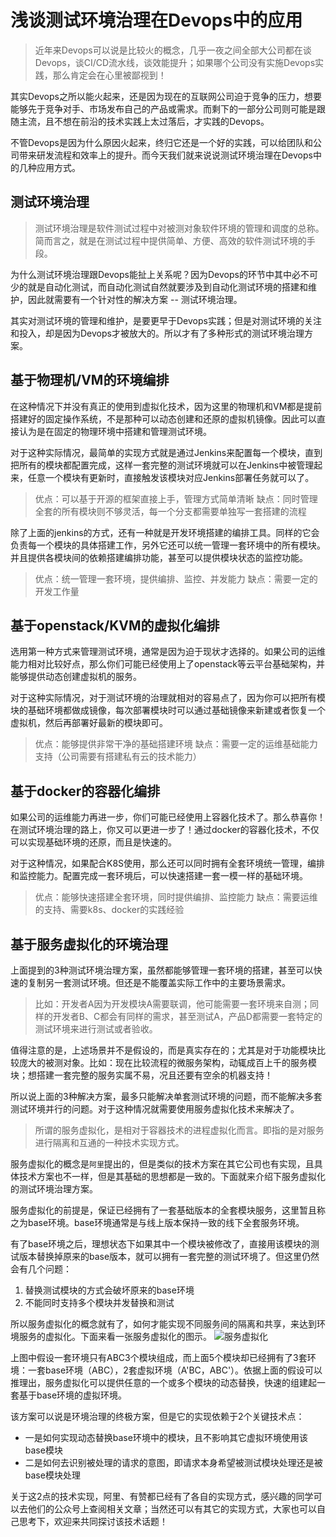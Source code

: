 # 浅谈测试环境治理在Devops中的应用

> 近年来Devops可以说是比较火的概念，几乎一夜之间全部大公司都在谈Devops，谈CI/CD流水线，谈效能提升；如果哪个公司没有实施Devops实践，那么肯定会在心里被鄙视到！

其实Devops之所以能火起来，还是因为现在的互联网公司迫于竞争的压力，想要能够先于竞争对手、市场发布自己的产品或需求。而剩下的一部分公司则可能是跟随主流，且不想在前沿的技术实践上太过落后，才实践的Devops。

不管Devops是因为什么原因火起来，终归它还是一个好的实践，可以给团队和公司带来研发流程和效率上的提升。而今天我们就来说说测试环境治理在Devops中的几种应用方式。

## 测试环境治理
> 测试环境治理是软件测试过程中对被测对象软件环境的管理和调度的总称。简而言之，就是在测试过程中提供简单、方便、高效的软件测试环境的手段。

为什么测试环境治理跟Devops能扯上关系呢？因为Devops的环节中其中必不可少的就是自动化测试，而自动化测试自然就要涉及到自动化测试环境的搭建和维护，因此就需要有一个针对性的解决方案 -- 测试环境治理。

其实对测试环境的管理和维护，是要更早于Devops实践；但是对测试环境的关注和投入，却是因为Devops才被放大的。所以才有了多种形式的测试环境治理方案。

## 基于物理机/VM的环境编排
在这种情况下并没有真正的使用到虚拟化技术，因为这里的物理机和VM都是提前搭建好的固定操作系统，不是那种可以动态创建和还原的虚拟机镜像。因此可以直接认为是在固定的物理环境中搭建和管理测试环境。

对于这种实际情况，最简单的实现方式就是通过Jenkins来配置每一个模块，直到把所有的模块都配置完成，这样一套完整的测试环境就可以在Jenkins中被管理起来，任意一个模块有更新时，直接触发该模块对应Jenkins部署任务就可以了。
> 优点：可以基于开源的框架直接上手，管理方式简单清晰
> 缺点：同时管理全套的所有模块则不够灵活，每一个分支都需要单独写一套搭建的流程

除了上面的jenkins的方式，还有一种就是开发环境搭建的编排工具。同样的它会负责每一个模块的具体搭建工作，另外它还可以统一管理一套环境中的所有模块。并且提供各模块间的依赖搭建编排功能，甚至可以提供模块状态的监控功能。
> 优点：统一管理一套环境，提供编排、监控、并发能力
> 缺点：需要一定的开发工作量

## 基于openstack/KVM的虚拟化编排
选用第一种方式来管理测试环境，通常是因为迫于现状才选择的。如果公司的运维能力相对比较好点，那么你们可能已经使用上了openstack等云平台基础架构，并能够提供动态创建虚拟机的服务。

对于这种实际情况，对于测试环境的治理就相对的容易点了，因为你可以把所有模块的基础环境都做成镜像，每次部署模块时可以通过基础镜像来新建或者恢复一个虚拟机，然后再部署好最新的模块即可。
> 优点：能够提供非常干净的基础搭建环境
> 缺点：需要一定的运维基础能力支持（公司需要有搭建私有云的技术能力）

## 基于docker的容器化编排
如果公司的运维能力再进一步，你们可能已经使用上容器化技术了。那么恭喜你！在测试环境治理的路上，你又可以更进一步了！通过docker的容器化技术，不仅可以实现基础环境的还原，而且是快速的。

对于这种情况，如果配合K8S使用，那么还可以同时拥有全套环境统一管理，编排和监控能力。配置完成一套环境后，可以快速搭建一套一模一样的基础环境。
> 优点：能够快速搭建全套环境，同时提供编排、监控能力
> 缺点：需要运维的支持、需要k8s、docker的实践经验

## 基于服务虚拟化的环境治理
上面提到的3种测试环境治理方案，虽然都能够管理一套环境的搭建，甚至可以快速的复制另一套测试环境。但还是不能覆盖实际工作中的主要场景需求。

> 比如：开发者A因为开发模块A需要联调，他可能需要一套环境来自测；同样的开发者B、C都会有同样的需求，甚至测试A，产品D都需要一套特定的测试环境来进行测试或者验收。

值得注意的是，上述场景并不是假设的，而是真实存在的；尤其是对于功能模块比较庞大的被测对象。比如：现在比较流程的微服务架构，动辄成百上千的服务模块；想搭建一套完整的服务实属不易，况且还要有空余的机器支持！

所以说上面的3种解决方案，最多只能解决单套测试环境的问题，而不能解决多套测试环境并行的问题。对于这种情况就需要使用服务虚拟化技术来解决了。

> 所谓的服务虚拟化，是相对于容器技术的进程虚拟化而言。即指的是对服务进行隔离和互通的一种技术实现方式。

服务虚拟化的概念是`阿里`提出的，但是类似的技术方案在其它公司也有实现，且具体技术方案也不一样，但是其基础的思想都是一致的。下面就来介绍下服务虚拟化的测试环境治理方案。

服务虚拟化的前提是，保证已经拥有了一套基础版本的全套模块服务，这里暂且称之为base环境。base环境通常是与线上版本保持一致的线下全套服务环境。

有了base环境之后，理想状态下如果其中一个模块被修改了，直接用该模块的测试版本替换掉原来的base版本，就可以拥有一套完整的测试环境了。但这里仍然会有几个问题：
1. 替换测试模块的方式会破坏原来的base环境
1. 不能同时支持多个模块并发替换和测试

所以服务虚拟化的概念就有了，如何才能实现不同服务间的隔离和共享，来达到环境服务的虚拟化。下面来看一张服务虚拟化的图示。
![服务虚拟化]()

上图中假设一套环境只有ABC3个模块组成，而上面5个模块却已经拥有了3套环境：一套base环境（ABC），2套虚拟环境（A'BC，ABC'）。依据上面的假设可以推理出，服务虚拟化可以提供任意的一个或多个模块的动态替换，快速的组建起一套基于base环境的虚拟环境。

该方案可以说是环境治理的终极方案，但是它的实现依赖于2个关键技术点：
- 一是如何实现动态替换base环境中的模块，且不影响其它虚拟环境使用该base模块
- 二是如何去识别被处理的请求的意图，即请求本身希望被测试模块处理还是被base模块处理

关于这2点的技术实现，阿里、有赞都已经有了各自的实现方式，感兴趣的同学可以去他们的公众号上查阅相关文章；当然还可以有其它的实现方式，大家也可以自己思考下，欢迎来共同探讨该技术话题！
